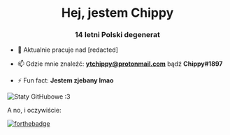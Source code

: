 <h1 align="center">Hej, jestem Chippy</h1>
<h3 align="center">14 letni Polski degenerat</h3>

- 🔭 Aktualnie pracuje nad [redacted]

- 📫 Gdzie mnie znaleźć: **ytchippy@protonmail.com** bądź **Chippy#1897**

- ⚡ Fun fact: **Jestem zjebany lmao**

![Staty GitHubowe :3](https://github-readme-stats.vercel.app/api?username=chippyydev&theme=midnight-purple&show_icons=true) 

A no, i oczywiście: 

[![forthebadge](https://forthebadge.com/images/badges/not-a-bug-a-feature.svg)](https://forthebadge.com)
